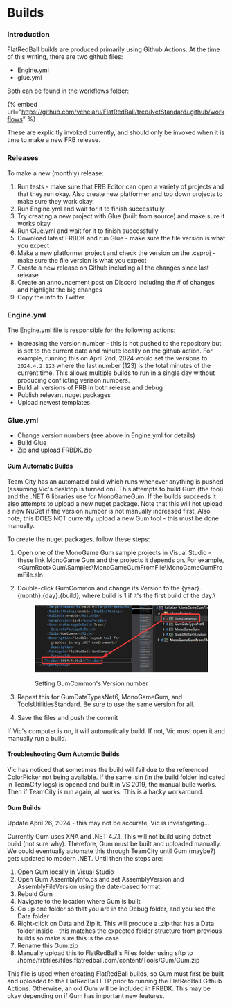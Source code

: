 # Builds

### Introduction

FlatRedBall builds are produced primarily using Github Actions. At the time of this writing, there are two github files:

* Engine.yml
* glue.yml

Both can be found in the workflows folder:

{% embed url="https://github.com/vchelaru/FlatRedBall/tree/NetStandard/.github/workflows" %}

These are explicitly invoked currently, and should only be invoked when it is time to make a new FRB release.

### Releases

To make a new (monthly) release:

1. Run tests - make sure that FRB Editor can open a variety of projects and that they run okay. Also create new platformer and top down projects to make sure they work okay.
2. Run Engine.yml and wait for it to finish successfully
3. Try creating a new project with Glue (built from source) and make sure it works okay
4. Run Glue.yml and wait for it to finish successfully
5. Download latest FRBDK and run Glue - make sure the file version is what you expect
6. Make a new platformer project and check the version on the .csproj - make sure the file version is what you expect
7. Create a new release on Github including all the changes since last release
8. Create an announcement post on Discord including the # of changes and highlight the big changes
9. Copy the info to Twitter

### Engine.yml

The Engine.yml file is responsible for the following actions:

* Increasing the version number - this is not pushed to the repository but is set to the current date and minute locally on the github action. For example, running this on April 2nd, 2024 would set the versions to `2024.4.2.123` where the last number (123) is the total minutes of the current time. This allows multiple builds to run in a single day without producing conflicting verison numbers.
* Build all versions of FRB in both release and debug
* Publish relevant nuget packages
* Upload newest templates

### Glue.yml

* Change version numbers (see above in Engine.yml for details)
* Build Glue
* Zip and upload FRBDK.zip

#### Gum Automatic Builds

Team City has an automated build which runs whenever anything is pushed (assuming Vic's desktop is turned on). This attempts to build Gum (the tool) and the .NET 6 libraries use for MonoGameGum. If the builds succeeds it also attempts to upload a new nuget package. Note that this will not upload a new NuGet if the version number is not manually increased first. Also note, this DOES NOT currently upload a new Gum tool - this must be done manually.

To create the nuget packages, follow these steps:

1. Open one of the MonoGame Gum sample projects in Visual Studio - these link MonoGame Gum and the projects it depends on. For example, \<GumRoot>Gum\Samples\MonoGameGumFromFile\MonoGameGumFromFile.sln
2.  Double-click GumCommon and change its Version to the {year}.{month}.{day}.{build}, where build is 1 if it's the first build of the day.\


    <figure><img src="../.gitbook/assets/image (1) (1) (1) (1) (1) (1) (1) (1) (1) (1) (1) (1) (1).png" alt=""><figcaption><p>Setting GumCommon's Version number</p></figcaption></figure>
3. Repeat this for GumDataTypesNet6, MonoGameGum, and ToolsUtilitiesStandard. Be sure to use the same version for all.
4. Save the files and push the commit

If Vic's computer is on, it will automatically build. If not, Vic must open it and manually run a build.

#### Troubleshooting Gum Automtic Builds

Vic has noticed that sometimes the build will fail due to the referenced ColorPicker not being available. If the same .sln (in the build folder indicated in TeamCity logs) is opened and built in VS 2019, the manual build works. Then if TeamCity is run again, all works. This is a hacky workaround.

#### Gum Builds

Update April 26, 2024 - this may not be accurate, Vic is investigating...

Currently Gum uses XNA and .NET 4.7.1. This will not build using dotnet build (not sure why). Therefore, Gum must be built and uploaded manually. We could eventually automate this through TeamCity until Gum (maybe?) gets updated to modern .NET. Until then the steps are:

1. Open Gum locally in Visual Studio
2. Open Gum AssemblyInfo.cs and set AssemblyVersion and AssemblyFileVersion using the date-based format.
3. Rebuld Gum
4. Navigate to the location where Gum is built
5. Go up one folder so that you are in the Debug folder, and you see the Data folder
6. Right-click on Data and Zip it. This will produce a .zip that has a Data folder inside - this matches the expected folder structure from previous builds so make sure this is the case
7. Rename this Gum.zip
8. Manually upload this to FlatRedBall's Files folder using sftp to /home/frbfiles/files.flatredball.com/content/Tools/Gum/Gum.zip

This file is used when creating FlatRedBall builds, so Gum must first be built and uploaded to the FlatRedBall FTP prior to running the FlatRedBall Github Actions. Otherwise, an old Gum will be included in FRBDK. This may be okay depending on if Gum has important new features.
